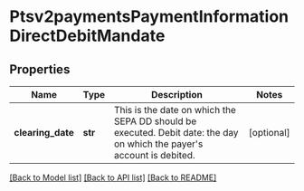 # Ptsv2paymentsPaymentInformationDirectDebitMandate

## Properties
Name | Type | Description | Notes
------------ | ------------- | ------------- | -------------
**clearing_date** | **str** | This is the date on which the SEPA DD should be executed. Debit date: the day on which the payer&#39;s account is debited.  | [optional] 

[[Back to Model list]](../README.md#documentation-for-models) [[Back to API list]](../README.md#documentation-for-api-endpoints) [[Back to README]](../README.md)


